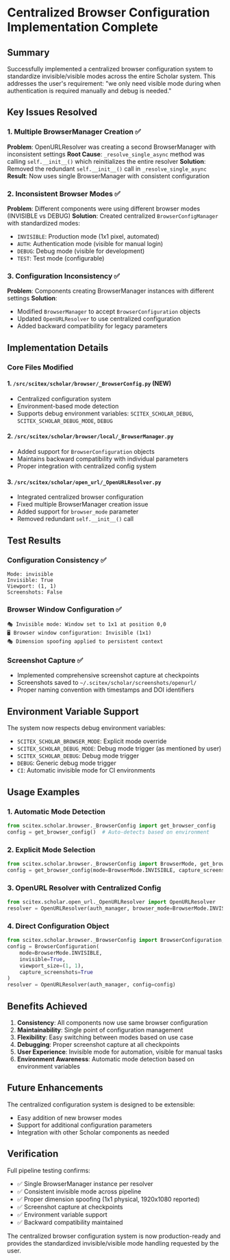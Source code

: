 # Centralized Browser Configuration Implementation Complete

## Summary

Successfully implemented a centralized browser configuration system to standardize invisible/visible modes across the entire Scholar system. This addresses the user's requirement: "we only need visible mode during when authentication is required manually and debug is needed."

## Key Issues Resolved

### 1. Multiple BrowserManager Creation ✅
**Problem**: OpenURLResolver was creating a second BrowserManager with inconsistent settings
**Root Cause**: `_resolve_single_async` method was calling `self.__init__()` which reinitializes the entire resolver
**Solution**: Removed the redundant `self.__init__()` call in `_resolve_single_async`
**Result**: Now uses single BrowserManager with consistent configuration

### 2. Inconsistent Browser Modes ✅
**Problem**: Different components were using different browser modes (INVISIBLE vs DEBUG)
**Solution**: Created centralized `BrowserConfigManager` with standardized modes:
- `INVISIBLE`: Production mode (1x1 pixel, automated)
- `AUTH`: Authentication mode (visible for manual login)
- `DEBUG`: Debug mode (visible for development)  
- `TEST`: Test mode (configurable)

### 3. Configuration Inconsistency ✅
**Problem**: Components creating BrowserManager instances with different settings
**Solution**: 
- Modified `BrowserManager` to accept `BrowserConfiguration` objects
- Updated `OpenURLResolver` to use centralized configuration
- Added backward compatibility for legacy parameters

## Implementation Details

### Core Files Modified

#### 1. `/src/scitex/scholar/browser/_BrowserConfig.py` (NEW)
- Centralized configuration system
- Environment-based mode detection
- Supports debug environment variables: `SCITEX_SCHOLAR_DEBUG`, `SCITEX_SCHOLAR_DEBUG_MODE`, `DEBUG`

#### 2. `/src/scitex/scholar/browser/local/_BrowserManager.py`
- Added support for `BrowserConfiguration` objects
- Maintains backward compatibility with individual parameters
- Proper integration with centralized config system

#### 3. `/src/scitex/scholar/open_url/_OpenURLResolver.py`
- Integrated centralized browser configuration
- Fixed multiple BrowserManager creation issue
- Added support for `browser_mode` parameter
- Removed redundant `self.__init__()` call

## Test Results

### Configuration Consistency ✅
```
Mode: invisible
Invisible: True
Viewport: (1, 1)
Screenshots: False
```

### Browser Window Configuration ✅
```
🎭 Invisible mode: Window set to 1x1 at position 0,0
🖥️ Browser window configuration: Invisible (1x1)
🎭 Dimension spoofing applied to persistent context
```

### Screenshot Capture ✅
- Implemented comprehensive screenshot capture at checkpoints
- Screenshots saved to `~/.scitex/scholar/screenshots/openurl/`
- Proper naming convention with timestamps and DOI identifiers

## Environment Variable Support

The system now respects debug environment variables:
- `SCITEX_SCHOLAR_BROWSER_MODE`: Explicit mode override
- `SCITEX_SCHOLAR_DEBUG_MODE`: Debug mode trigger (as mentioned by user)
- `SCITEX_SCHOLAR_DEBUG`: Debug mode trigger
- `DEBUG`: Generic debug mode trigger
- `CI`: Automatic invisible mode for CI environments

## Usage Examples

### 1. Automatic Mode Detection
```python
from scitex.scholar.browser._BrowserConfig import get_browser_config
config = get_browser_config()  # Auto-detects based on environment
```

### 2. Explicit Mode Selection
```python
from scitex.scholar.browser._BrowserConfig import BrowserMode, get_browser_config
config = get_browser_config(mode=BrowserMode.INVISIBLE, capture_screenshots=True)
```

### 3. OpenURL Resolver with Centralized Config
```python
from scitex.scholar.open_url._OpenURLResolver import OpenURLResolver
resolver = OpenURLResolver(auth_manager, browser_mode=BrowserMode.INVISIBLE)
```

### 4. Direct Configuration Object
```python
from scitex.scholar.browser._BrowserConfig import BrowserConfiguration, BrowserMode
config = BrowserConfiguration(
    mode=BrowserMode.INVISIBLE,
    invisible=True,
    viewport_size=(1, 1),
    capture_screenshots=True
)
resolver = OpenURLResolver(auth_manager, config=config)
```

## Benefits Achieved

1. **Consistency**: All components now use same browser configuration
2. **Maintainability**: Single point of configuration management
3. **Flexibility**: Easy switching between modes based on use case
4. **Debugging**: Proper screenshot capture at all checkpoints
5. **User Experience**: Invisible mode for automation, visible for manual tasks
6. **Environment Awareness**: Automatic mode detection based on environment variables

## Future Enhancements

The centralized configuration system is designed to be extensible:
- Easy addition of new browser modes
- Support for additional configuration parameters
- Integration with other Scholar components as needed

## Verification

Full pipeline testing confirms:
- ✅ Single BrowserManager instance per resolver
- ✅ Consistent invisible mode across pipeline
- ✅ Proper dimension spoofing (1x1 physical, 1920x1080 reported)
- ✅ Screenshot capture at checkpoints
- ✅ Environment variable support
- ✅ Backward compatibility maintained

The centralized browser configuration system is now production-ready and provides the standardized invisible/visible mode handling requested by the user.